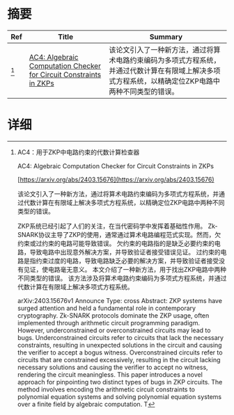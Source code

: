 # 摘要

| Ref | Title | Summary |
| --- | --- | --- |
| [^1] | [AC4: Algebraic Computation Checker for Circuit Constraints in ZKPs](https://arxiv.org/abs/2403.15676) | 该论文引入了一种新方法，通过将算术电路约束编码为多项式方程系统，并通过代数计算在有限域上解决多项式方程系统，以精确定位ZKP电路中两种不同类型的错误。 |

# 详细

[^1]: AC4：用于ZKP中电路约束的代数计算检查器

    AC4: Algebraic Computation Checker for Circuit Constraints in ZKPs

    [https://arxiv.org/abs/2403.15676](https://arxiv.org/abs/2403.15676)

    该论文引入了一种新方法，通过将算术电路约束编码为多项式方程系统，并通过代数计算在有限域上解决多项式方程系统，以精确定位ZKP电路中两种不同类型的错误。

    

    ZKP系统已经引起了人们的关注，在当代密码学中发挥着基础性作用。 Zk-SNARK协议主导了ZKP的使用，通常通过算术电路编程范式实现。然而，欠约束或过约束的电路可能导致错误。 欠约束的电路指的是缺乏必要约束的电路，导致电路中出现意外解决方案，并导致验证者接受错误见证。 过约束的电路是指约束过度的电路，导致电路缺乏必要的解决方案，并导致验证者接受没有见证，使电路毫无意义。 本文介绍了一种新方法，用于找出ZKP电路中两种不同类型的错误。 该方法涉及将算术电路约束编码为多项式方程系统，并通过代数计算在有限域上解决多项式方程系统。

    arXiv:2403.15676v1 Announce Type: cross  Abstract: ZKP systems have surged attention and held a fundamental role in contemporary cryptography. Zk-SNARK protocols dominate the ZKP usage, often implemented through arithmetic circuit programming paradigm. However, underconstrained or overconstrained circuits may lead to bugs. Underconstrained circuits refer to circuits that lack the necessary constraints, resulting in unexpected solutions in the circuit and causing the verifier to accept a bogus witness. Overconstrained circuits refer to circuits that are constrained excessively, resulting in the circuit lacking necessary solutions and causing the verifier to accept no witness, rendering the circuit meaningless. This paper introduces a novel approach for pinpointing two distinct types of bugs in ZKP circuits. The method involves encoding the arithmetic circuit constraints to polynomial equation systems and solving polynomial equation systems over a finite field by algebraic computation. T
    

